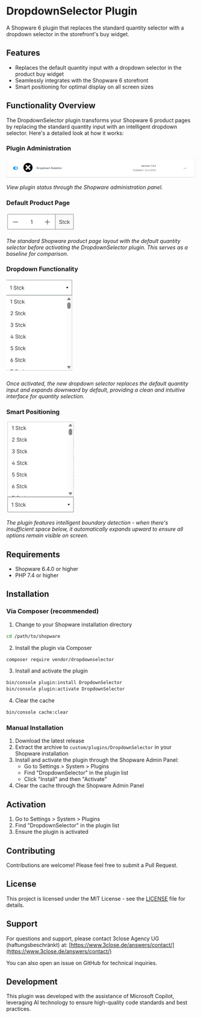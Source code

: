 # DropdownSelector Plugin

A Shopware 6 plugin that replaces the standard quantity selector with a dropdown selector in the storefront's buy widget.

## Features

- Replaces the default quantity input with a dropdown selector in the product buy widget
- Seamlessly integrates with the Shopware 6 storefront
- Smart positioning for optimal display on all screen sizes

## Functionality Overview

The DropdownSelector plugin transforms your Shopware 6 product pages by replacing the standard quantity input with an intelligent dropdown selector. Here's a detailed look at how it works:

### Plugin Administration
![Plugin Configuration](images/picplugin.png)

*View plugin status through the Shopware administration panel.*

### Default Product Page
![Default Product View](images/picdefault.png)

*The standard Shopware product page layout with the default quantity selector before activating the DropdownSelector plugin. This serves as a baseline for comparison.*

### Dropdown Functionality
![Dropdown Expanded Down](images/picdown.png)

*Once activated, the new dropdown selector replaces the default quantity input and expands downward by default, providing a clean and intuitive interface for quantity selection.*

### Smart Positioning
![Dropdown Expanded Up](images/picup.png)

*The plugin features intelligent boundary detection - when there's insufficient space below, it automatically expands upward to ensure all options remain visible on screen.*

## Requirements

- Shopware 6.4.0 or higher
- PHP 7.4 or higher

## Installation

### Via Composer (recommended)

1. Change to your Shopware installation directory
```bash
cd /path/to/shopware
```

2. Install the plugin via Composer
```bash
composer require vendor/dropdownselector
```

3. Install and activate the plugin
```bash
bin/console plugin:install DropdownSelector
bin/console plugin:activate DropdownSelector
```

4. Clear the cache
```bash
bin/console cache:clear
```

### Manual Installation

1. Download the latest release
2. Extract the archive to `custom/plugins/DropdownSelector` in your Shopware installation
3. Install and activate the plugin through the Shopware Admin Panel:
   - Go to Settings > System > Plugins
   - Find "DropdownSelector" in the plugin list
   - Click "Install" and then "Activate"
4. Clear the cache through the Shopware Admin Panel

## Activation

1. Go to Settings > System > Plugins
2. Find "DropdownSelector" in the plugin list
3. Ensure the plugin is activated

## Contributing

Contributions are welcome! Please feel free to submit a Pull Request.

## License

This project is licensed under the MIT License - see the [LICENSE](LICENSE) file for details.

## Support

For questions and support, please contact 3close Agency UG (haftungsbeschränkt) at:
[https://www.3close.de/answers/contact/](https://www.3close.de/answers/contact/)

You can also open an issue on GitHub for technical inquiries.

## Development

This plugin was developed with the assistance of Microsoft Copilot, leveraging AI technology to ensure high-quality code standards and best practices.
